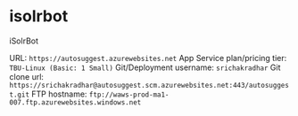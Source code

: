 # isolrbot
iSolrBot

URL: `https://autosuggest.azurewebsites.net`
App Service plan/pricing tier: `TBU-Linux (Basic: 1 Small)`
Git/Deployment username: `srichakradhar`
Git clone url: `https://srichakradhar@autosuggest.scm.azurewebsites.net:443/autosuggest.git`
FTP hostname: `ftp://waws-prod-ma1-007.ftp.azurewebsites.windows.net`

